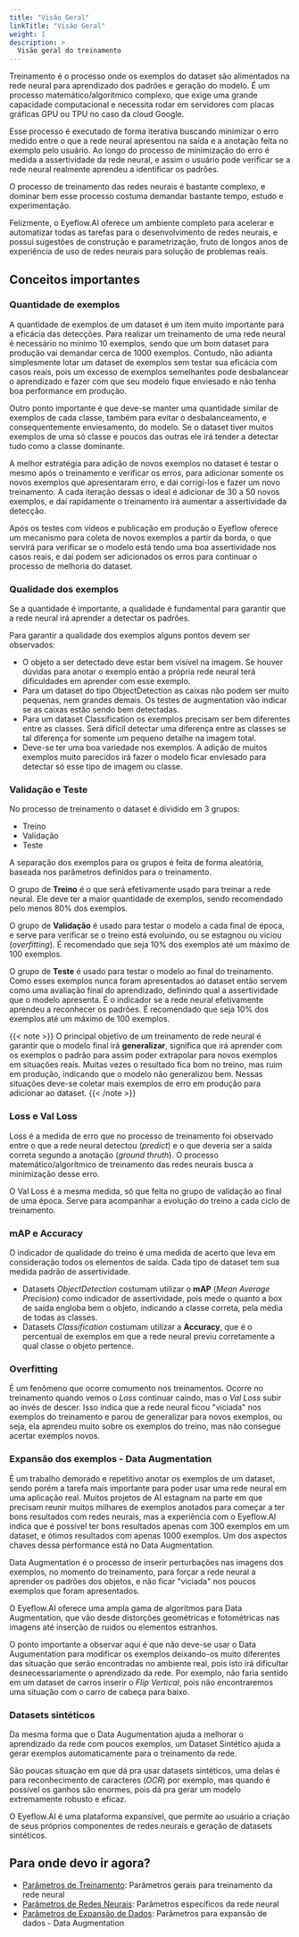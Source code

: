 ```yaml
---
title: "Visão Geral"
linkTitle: "Visão Geral"
weight: 1
description: >
  Visão geral do treinamento
---
```


Treinamento é o processo onde os exemplos do dataset são alimentados na rede neural para aprendizado dos
padrões e geração do modelo.
É um processo matemático/algorítmico complexo, que exige uma grande capacidade computacional e necessita
rodar em servidores com placas gráficas GPU ou TPU no caso da cloud Google.

Esse processo é executado de forma iterativa buscando minimizar o erro medido entre o que a rede neural
apresentou na saída e a anotação feita no exemplo pelo usuário.
Ao longo do processo de minimização do erro é medida a assertividade da rede neural, e assim o usuário
pode verificar se a rede neural realmente aprendeu a identificar os padrões.

O processo de treinamento das redes neurais é bastante complexo, e dominar bem esse processo costuma demandar
bastante tempo, estudo e experimentação.

Felizmente, o Eyeflow.AI oferece um ambiente completo para acelerar e automatizar todas as tarefas para o desenvolvimento
de redes neurais, e possui sugestões de construção e parametrização, fruto de longos anos de experiência de uso
de redes neurais para solução de problemas reais.

## Conceitos importantes

### Quantidade de exemplos
A quantidade de exemplos de um dataset é um item muito importante para a eficácia das detecções. Para realizar
um treinamento de uma rede neural é necessário no mínimo 10 exemplos, sendo que um bom dataset para produção
vai demandar cerca de 1000 exemplos. Contudo, não adianta simplesmente lotar um dataset de exemplos sem testar
sua eficácia com casos reais, pois um excesso de exemplos semelhantes pode desbalancear o aprendizado e fazer com que seu
modelo fique enviesado e não tenha boa performance em produção.

Outro ponto importante é que deve-se manter uma quantidade similar de exemplos de cada classe, também para evitar
o desbalanceamento, e consequentemente enviesamento, do modelo. Se o dataset tiver muitos exemplos de uma só
classe e poucos das outras ele irá tender a detectar tudo como a classe dominante.

A melhor estratégia para adição de novos exemplos no dataset é testar o mesmo após o treinamento e verificar
os erros, para adicionar somente os novos exemplos que apresentaram erro, e daí corrigí-los e fazer um novo treinamento.
A cada iteração dessas o ideal é adicionar de 30 a 50 novos exemplos, e daí rapidamente o treinamento irá aumentar
a assertividade da detecção.

Após os testes com vídeos e publicação em produção o Eyeflow oferece um mecanismo para coleta de novos exemplos a
partir da borda, o que servirá para verificar se o modelo está tendo uma boa assertividade nos casos reais, e daí
podem ser adicionados os erros para continuar o processo de melhoria do dataset.

### Qualidade dos exemplos
Se a quantidade é importante, a qualidade é fundamental para garantir que a rede neural irá aprender a detectar os
padrões.

Para garantir a qualidade dos exemplos alguns pontos devem ser observados:
- O objeto a ser detectado deve estar bem visível na imagem. Se houver dúvidas para anotar o exemplo então a própria
rede neural terá dificuldades em aprender com esse exemplo.
- Para um dataset do tipo ObjectDetection as caixas não podem ser muito pequenas, nem grandes demais. Os testes de augmentation
vão indicar se as caixas estão sendo bem detectadas.
- Para um dataset Classification os exemplos precisam ser bem diferentes entre as classes. Será difícil detectar uma diferença
entre as classes se tal diferença for somente um pequeno detalhe na imagem total.
- Deve-se ter uma boa variedade nos exemplos. A adição de muitos exemplos muito parecidos irá fazer o modelo ficar enviesado
para detectar só esse tipo de imagem ou classe.

### Validação e Teste
No processo de treinamento o dataset é dividido em 3 grupos:
- Treino
- Validação
- Teste

A separação dos exemplos para os grupos é feita de forma aleatória, baseada nos parâmetros definidos para o treinamento.

O grupo de **Treino** é o que será efetivamente usado para treinar a rede neural. Ele deve ter a maior quantidade de exemplos,
sendo recomendado pelo menos 80% dos exemplos.

O grupo de **Validação** é usado para testar o modelo a cada final de época, e serve para verificar se o treino está evoluindo,
ou se estagnou ou viciou (*overfitting*). É recomendado que seja 10% dos exemplos até um máximo de 100 exemplos.

O grupo de **Teste** é usado para testar o modelo ao final do treinamento. Como esses exemplos nunca foram apresentados ao
dataset então servem como uma avaliação final do aprendizado, definindo qual a assertividade que o modelo apresenta. É o indicador
se a rede neural efetivamente aprendeu a reconhecer os padrões. É recomendado que seja 10% dos exemplos até um máximo de 100 exemplos.

{{< note >}}
O principal objetivo de um treinamento de rede neural é garantir que o modelo final irá **generalizar**, significa que irá
aprender com os exemplos o padrão para assim poder extrapolar para novos exemplos em situações reais. Muitas vezes o resultado
fica bom no treino, mas ruim em produção, indicando que o modelo não generalizou bem. Nessas situações deve-se coletar mais
exemplos de erro em produção para adicionar ao dataset.
{{< /note >}}

### Loss e Val Loss
Loss é a medida de erro que no processo de treinamento foi observado entre o que a rede neural detectou (*predict*) e o que deveria
ser a saída correta segundo a anotação (*ground thruth*). O processo matemático/algorítmico de treinamento das redes neurais busca
a minimização desse erro.

O Val Loss é a mesma medida, só que feita no grupo de validação ao final de uma época. Serve para acompanhar a evolução do treino
a cada ciclo de treinamento.

### mAP e Accuracy
O indicador de qualidade do treino é uma medida de acerto que leva em consideração todos os elementos de saída. Cada tipo de
dataset tem sua medida padrão de assertividade.

* Datasets *ObjectDetection* costumam utilizar o **mAP** (*Mean Average Precision*) como indicador de assertividade, pois mede o quanto a
box de saída engloba bem o objeto, indicando a classe correta, pela média de todas as classes.
* Datasets *Classification* costumam utilizar a **Accuracy**, que é o percentual de exemplos em que a rede neural previu corretamente
a qual classe o objeto pertence.

### Overfitting
É um fenômeno que ocorre comumento nos treinamentos. Ocorre no treinamento quando vemos o *Loss* continuar caindo, mas o *Val Loss* subir
ao invés de descer. Isso indica que a rede neural ficou "viciada" nos exemplos do treinamento e parou de generalizar para novos exemplos,
ou seja, ela aprendeu muito sobre os exemplos do treino, mas não consegue acertar exemplos novos.

### Expansão dos exemplos - Data Augmentation
É um trabalho demorado e repetitivo anotar os exemplos de um dataset, sendo porém a tarefa mais importante para poder usar uma
rede neural em uma aplicação real. Muitos projetos de AI estagnam na parte em que precisam reunir muitos milhares de exemplos anotados
para começar a ter bons resultados com redes neurais, mas a experiência com o Eyeflow.AI indica que é possível ter bons resultados apenas
com 300 exemplos em um dataset, e ótimos resultados com apenas 1000 exemplos.
Um dos aspectos chaves dessa performance está no Data Augmentation.

Data Augmentation é o processo de inserir perturbações nas imagens dos exemplos, no momento do treinamento, para forçar a rede neural
a aprender os padrões dos objetos, e não ficar "viciada" nos poucos exemplos que foram apresentados.

O Eyeflow.AI oferece uma ampla gama de algoritmos para Data Augmentation, que vão desde distorções geométricas e fotométricas nas imagens
até inserção de ruidos ou elementos estranhos.

O ponto importante a observar aqui é que não deve-se usar o Data Augumentation para modificar os exemplos deixando-os muito diferentes
das situação que serão encontradas no ambiente real, pois isto irá dificultar desnecessariamente o aprendizado da rede. Por exemplo, não
faria sentido em um dataset de carros inserir o *Flip Vertical*, pois não encontraremos uma situação com o carro de cabeça para baixo.

### Datasets sintéticos
Da mesma forma que o Data Augumentation ajuda a melhorar o aprendizado da rede com poucos exemplos, um Dataset Sintético ajuda a gerar
exemplos automaticamente para o treinamento da rede.

São poucas situação em que dá pra usar datasets sintéticos, uma delas é para reconhecimento de caracteres (*OCR*) por exemplo, mas quando
é possível os ganhos são enormes, pois dá pra gerar um modelo extremamente robusto e eficaz.

O Eyeflow.AI é uma plataforma expansível, que permite ao usuário a criação de seus próprios componentes de redes neurais e geração de datasets
sintéticos.

## Para onde devo ir agora?

* [Parâmetros de Treinamento](/docs/concepts/training/train_parms): Parâmetros gerais para treinamento da rede neural
* [Parâmetros de Redes Neurais](/docs/concepts/training/dnn_parms): Parâmetros específicos da rede neural
* [Parâmetros de Expansão de Dados](/docs/concepts/training/data_augmentation_parms): Parâmetros para expansão de dados - Data Augmentation
